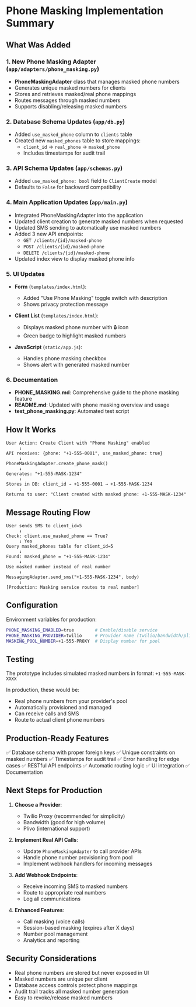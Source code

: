 # Phone Masking Implementation Summary

## What Was Added

### 1. New Phone Masking Adapter (`app/adapters/phone_masking.py`)
- **PhoneMaskingAdapter** class that manages masked phone numbers
- Generates unique masked numbers for clients
- Stores and retrieves masked/real phone mappings
- Routes messages through masked numbers
- Supports disabling/releasing masked numbers

### 2. Database Schema Updates (`app/db.py`)
- Added `use_masked_phone` column to `clients` table
- Created new `masked_phones` table to store mappings:
  - `client_id` → `real_phone` → `masked_phone`
  - Includes timestamps for audit trail

### 3. API Schema Updates (`app/schemas.py`)
- Added `use_masked_phone: bool` field to `ClientCreate` model
- Defaults to `False` for backward compatibility

### 4. Main Application Updates (`app/main.py`)
- Integrated PhoneMaskingAdapter into the application
- Updated client creation to generate masked numbers when requested
- Updated SMS sending to automatically use masked numbers
- Added 3 new API endpoints:
  - `GET /clients/{id}/masked-phone`
  - `POST /clients/{id}/masked-phone`
  - `DELETE /clients/{id}/masked-phone`
- Updated index view to display masked phone info

### 5. UI Updates
- **Form** (`templates/index.html`):
  - Added "Use Phone Masking" toggle switch with description
  - Shows privacy protection message
  
- **Client List** (`templates/index.html`):
  - Displays masked phone number with 🔒 icon
  - Green badge to highlight masked numbers
  
- **JavaScript** (`static/app.js`):
  - Handles phone masking checkbox
  - Shows alert with generated masked number

### 6. Documentation
- **PHONE_MASKING.md**: Comprehensive guide to the phone masking feature
- **README.md**: Updated with phone masking overview and usage
- **test_phone_masking.py**: Automated test script

## How It Works

```
User Action: Create Client with "Phone Masking" enabled
     ↓
API receives: {phone: "+1-555-0001", use_masked_phone: true}
     ↓
PhoneMaskingAdapter.create_phone_mask()
     ↓
Generates: "+1-555-MASK-1234"
     ↓
Stores in DB: client_id → +1-555-0001 → +1-555-MASK-1234
     ↓
Returns to user: "Client created with masked phone: +1-555-MASK-1234"
```

## Message Routing Flow

```
User sends SMS to client_id=5
     ↓
Check: client.use_masked_phone == True?
     ↓ Yes
Query masked_phones table for client_id=5
     ↓
Found: masked_phone = "+1-555-MASK-1234"
     ↓
Use masked number instead of real number
     ↓
MessagingAdapter.send_sms("+1-555-MASK-1234", body)
     ↓
[Production: Masking service routes to real number]
```

## Configuration

Environment variables for production:
```bash
PHONE_MASKING_ENABLED=true        # Enable/disable service
PHONE_MASKING_PROVIDER=twilio     # Provider name (twilio/bandwidth/plivo)
MASKING_POOL_NUMBER=+1-555-PROXY  # Display number for pool
```

## Testing

The prototype includes simulated masked numbers in format: `+1-555-MASK-XXXX`

In production, these would be:
- Real phone numbers from your provider's pool
- Automatically provisioned and managed
- Can receive calls and SMS
- Route to actual client phone numbers

## Production-Ready Features

✅ Database schema with proper foreign keys
✅ Unique constraints on masked numbers
✅ Timestamps for audit trail
✅ Error handling for edge cases
✅ RESTful API endpoints
✅ Automatic routing logic
✅ UI integration
✅ Documentation

## Next Steps for Production

1. **Choose a Provider**:
   - Twilio Proxy (recommended for simplicity)
   - Bandwidth (good for high volume)
   - Plivo (international support)

2. **Implement Real API Calls**:
   - Update `PhoneMaskingAdapter` to call provider APIs
   - Handle phone number provisioning from pool
   - Implement webhook handlers for incoming messages

3. **Add Webhook Endpoints**:
   - Receive incoming SMS to masked numbers
   - Route to appropriate real numbers
   - Log all communications

4. **Enhanced Features**:
   - Call masking (voice calls)
   - Session-based masking (expires after X days)
   - Number pool management
   - Analytics and reporting

## Security Considerations

- Real phone numbers are stored but never exposed in UI
- Masked numbers are unique per client
- Database access controls protect phone mappings
- Audit trail tracks all masked number generation
- Easy to revoke/release masked numbers
